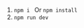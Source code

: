 <!-- Install node module -->

<!-- npm i -->
<!-- npm install -->
<!-- npm run dev -->

1. `npm i ` Or `npm install`
2. `npm run dev`
